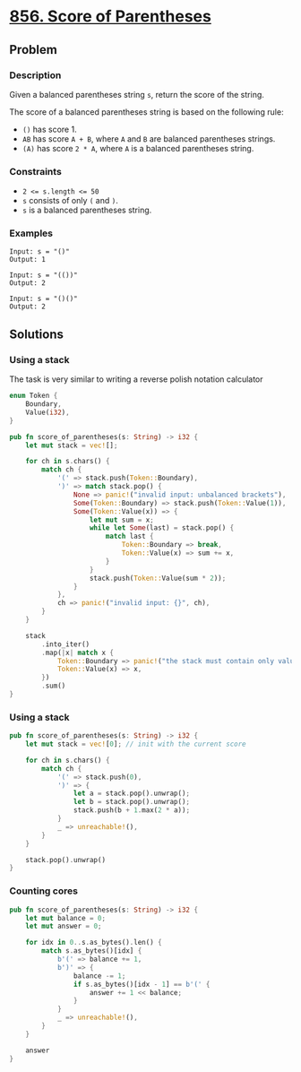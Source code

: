 # [856. Score of Parentheses](https://leetcode.com/problems/score-of-parentheses/)

## Problem

### Description

Given a balanced parentheses string `s`, return the score of the string.

The score of a balanced parentheses string is based on the following rule:

* `()` has score 1.
* `AB` has score `A + B`, where `A` and `B` are balanced parentheses strings.
* `(A)` has score `2 * A`, where `A` is a balanced parentheses string.

### Constraints

* `2 <= s.length <= 50`
* `s` consists of only `(` and `)`.
* `s` is a balanced parentheses string.

### Examples

```text
Input: s = "()"
Output: 1
```

```text
Input: s = "(())"
Output: 2
```

```text
Input: s = "()()"
Output: 2
```

## Solutions

### Using a stack

The task is very similar to writing a reverse polish notation calculator

```rust
enum Token {
    Boundary,
    Value(i32),
}

pub fn score_of_parentheses(s: String) -> i32 {
    let mut stack = vec![];

    for ch in s.chars() {
        match ch {
            '(' => stack.push(Token::Boundary),
            ')' => match stack.pop() {
                None => panic!("invalid input: unbalanced brackets"),
                Some(Token::Boundary) => stack.push(Token::Value(1)),
                Some(Token::Value(x)) => {
                    let mut sum = x;
                    while let Some(last) = stack.pop() {
                        match last {
                            Token::Boundary => break,
                            Token::Value(x) => sum += x,
                        }
                    }
                    stack.push(Token::Value(sum * 2));
                }
            },
            ch => panic!("invalid input: {}", ch),
        }
    }

    stack
        .into_iter()
        .map(|x| match x {
            Token::Boundary => panic!("the stack must contain only values"),
            Token::Value(x) => x,
        })
        .sum()
}
```

### Using a stack

```rust
pub fn score_of_parentheses(s: String) -> i32 {
    let mut stack = vec![0]; // init with the current score

    for ch in s.chars() {
        match ch {
            '(' => stack.push(0),
            ')' => {
                let a = stack.pop().unwrap();
                let b = stack.pop().unwrap();
                stack.push(b + 1.max(2 * a));
            }
            _ => unreachable!(),
        }
    }

    stack.pop().unwrap()
}
```

### Counting cores

```rust
pub fn score_of_parentheses(s: String) -> i32 {
    let mut balance = 0;
    let mut answer = 0;

    for idx in 0..s.as_bytes().len() {
        match s.as_bytes()[idx] {
            b'(' => balance += 1,
            b')' => {
                balance -= 1;
                if s.as_bytes()[idx - 1] == b'(' {
                    answer += 1 << balance;
                }
            }
            _ => unreachable!(),
        }
    }

    answer
}
```
